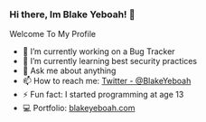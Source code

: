 ### Hi there, Im Blake Yeboah! 👋

Welcome To My Profile

- 🔭 I’m currently working on a Bug Tracker
- 🌱 I’m currently learning best security practices
- 💬 Ask me about anything
- 📫 How to reach me: [Twitter - @BlakeYeboah](https://twitter.com/BlakeYeboah)
- ⚡ Fun fact: I started programming at age 13
- 💻 Portfolio: [blakeyeboah.com](https://www.blakeyeboah.com/)
